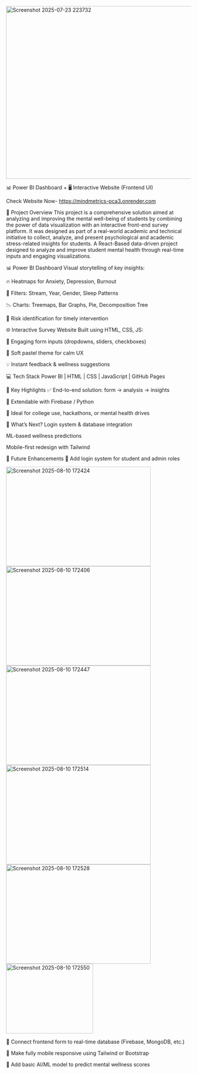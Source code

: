 
<img width="794" height="471" alt="Screenshot 2025-07-23 223732" src="https://github.com/user-attachments/assets/cb690cac-62a3-4bd0-baad-0c1c0a639c94" />

📊 Power BI Dashboard + 🖥️ Interactive Website (Frontend UI)

Check Website Now- https://mindmetrics-pca3.onrender.com

📝 Project Overview
This project is a comprehensive solution aimed at analyzing and improving the mental well-being of students by combining the power of data visualization with an interactive front-end survey platform. It was designed as part of a real-world academic and technical initiative to collect, analyze, and present psychological and academic stress-related insights for students.
A React-Based data-driven project designed to analyze and improve student mental health through real-time inputs and engaging visualizations.

📊 Power BI Dashboard
Visual storytelling of key insights:

🔥 Heatmaps for Anxiety, Depression, Burnout

📍 Filters: Stream, Year, Gender, Sleep Patterns

📉 Charts: Treemaps, Bar Graphs, Pie, Decomposition Tree

🧠 Risk identification for timely intervention

🌐 Interactive Survey Website
Built using HTML, CSS, JS:

📝 Engaging form inputs (dropdowns, sliders, checkboxes)

🎨 Soft pastel theme for calm UX

💡 Instant feedback & wellness suggestions

💻 Tech Stack
Power BI | HTML | CSS | JavaScript | GitHub Pages

🚀 Key Highlights
✅ End-to-end solution: form → analysis → insights

🧩 Extendable with Firebase / Python

📌 Ideal for college use, hackathons, or mental health drives

🔮 What’s Next?
Login system & database integration

ML-based wellness predictions

Mobile-first redesign with Tailwind

📍 Future Enhancements
🔐 Add login system for student and admin roles

<img width="394" height="271" alt="Screenshot 2025-08-10 172424" src="https://github.com/user-attachments/assets/5216690c-b93c-4a01-93b6-127f38c096e0" />
<img width="394" height="271" alt="Screenshot 2025-08-10 172406" src="https://github.com/user-attachments/assets/e99b1e79-fe09-4dc7-b8bf-ba31f21a230b" />
<img width="394" height="271" alt="Screenshot 2025-08-10 172447" src="https://github.com/user-attachments/assets/228b5ee7-5eae-4df1-a013-3b6801fabaa3" />
<img width="394" height="271" alt="Screenshot 2025-08-10 172514" src="https://github.com/user-attachments/assets/7f49b738-04ee-4be8-9bf9-067d537acdbc" />
<img width="394" height="271" alt="Screenshot 2025-08-10 172528" src="https://github.com/user-attachments/assets/9eacdf53-ec35-4161-9f26-b493aee97f3a" />
<img width="237" height="190" alt="Screenshot 2025-08-10 172550" src="https://github.com/user-attachments/assets/0572ce36-09d5-47d6-953f-0bc1b0b702c5" />




📡 Connect frontend form to real-time database (Firebase, MongoDB, etc.)

📲 Make fully mobile responsive using Tailwind or Bootstrap

🤖 Add basic AI/ML model to predict mental wellness scores

